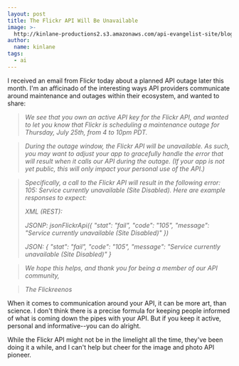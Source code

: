 ```yaml
---
layout: post
title: The Flickr API Will Be Unavailable
image: >-
  http://kinlane-productions2.s3.amazonaws.com/api-evangelist-site/blog/flickr-logo.jpg
author:
  name: kinlane
tags:
  - ai
---
```

I received an email from Flickr today about a planned API outage later this month. I'm an afficinado of the interesting ways API providers communicate around maintenance and outages within their ecosystem, and wanted to share:

> _We see that you own an active API key for the Flickr API, and wanted to let you know that Flickr is scheduling a maintenance outage for Thursday, July 25th, from 4 to 10pm PDT._

> _During the outage window, the Flickr API will be unavailable. As such, you may want to adjust your app to gracefully handle the error that will result when it calls our API during the outage. (If your app is not yet public, this will only impact your personal use of the API.)_

> _Specifically, a call to the Flickr API will result in the following error: 105: Service currently unavailable (Site Disabled). Here are example responses to expect:_  
>   
> _XML (REST):_  
>   
> _JSONP: jsonFlickrApi({ "stat": "fail", "code": "105", "message": "Service currently unavailable (Site Disabled)" })_  
>   
> _JSON: { "stat": "fail", "code": "105", "message": "Service currently unavailable (Site Disabled)" }_  

> _We hope this helps, and thank you for being a member of our API community,_

> _The Flickreenos_

When it comes to communication around your API, it can be more art, than science. I don't think there is a precise formula for keeping people informed of what is coming down the pipes with your API. But if you keep it active, personal and informative--you can do alright.

While the Flickr API might not be in the limelight all the time, they've been doing it a while, and I can't help but cheer for the image and photo API pioneer.